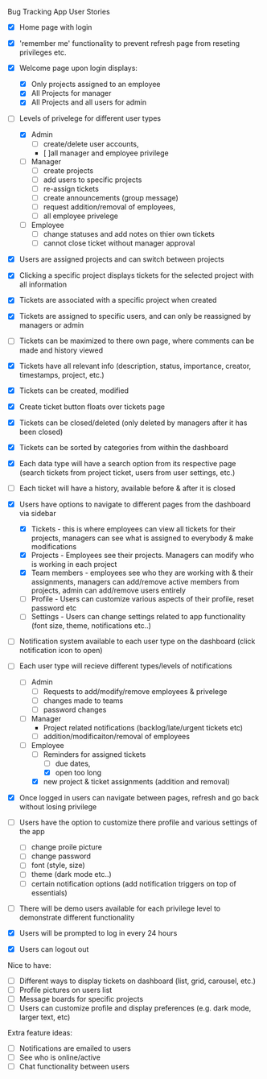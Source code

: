 Bug Tracking App User Stories

- [x] Home page with login
- [x] 'remember me' functionality to prevent refresh page from reseting privileges etc.
- [x] Welcome page upon login displays:
    - [x] Only projects assigned to an employee
    - [x] All Projects for manager
    - [x] All Projects and all users for admin

- [ ] Levels of privelege for different user types
    - [x] Admin 
        - [ ] create/delete user accounts, 
        - [ ]all manager and employee privilege
    - [ ] Manager 
        - [ ] create projects 
        - [ ] add users to specific projects
        - [ ] re-assign tickets
        - [ ] create announcements (group message)
        - [ ] request addition/removal of employees, 
        - [ ] all employee privelege
    - [ ] Employee 
        - [ ] change statuses and add notes on thier own tickets
        - [ ] cannot close ticket without manager approval

- [x] Users are assigned projects and can switch between projects
- [x] Clicking a specific project displays tickets for the selected project with all information
- [x] Tickets are associated with a specific project when created
- [x] Tickets are assigned to specific users, and can only be reassigned by managers or admin
- [ ] Tickets can be maximized to there own page, where comments can be made and history viewed
- [x] Tickets have all relevant info (description, status, importance, creator, timestamps, project, etc.)
- [x] Tickets can be created, modified
- [x] Create ticket button floats over tickets page
- [x] Tickets can be closed/deleted (only deleted by managers after it has been closed)
- [x] Tickets can be sorted by categories from within the dashboard
- [x] Each data type will have a search option from its respective page (search tickets from project ticket, users from user settings, etc.)
- [ ] Each ticket will have a history, available before & after it is closed

- [x] Users have options to navigate to different pages from the dashboard via sidebar
    - [x] Tickets - this is where employees can view all tickets for their projects, managers can see what is assigned to everybody & make modifications
    - [x] Projects - Employees see their projects. Managers can modify who is working in each project
    - [x] Team members - employees see who they are working with & their assignments, managers can add/remove active members from projects, admin can add/remove users entirely
    - [ ] Profile - Users can customize various aspects of their profile, reset password etc
    - [ ] Settings - Users can change settings related to app functionality (font size, theme, notifications etc..)

- [ ] Notification system available to each user type on the dashboard (click notification icon to open)
- [ ] Each user type will recieve different types/levels of notifications
    - [ ] Admin 
        - [ ] Requests to add/modify/remove employees & privelege
        - [ ] changes made to teams
        - [ ] password changes
    - [ ] Manager 
        - Project related notifications (backlog/late/urgent tickets etc)
        - [ ] addition/modificaiton/removal of employees
    - [ ] Employee 
        - [ ] Reminders for assigned tickets
            - [ ] due dates, 
            - [x] open too long
        - [x] new project & ticket assignments (addition and removal)
        
- [x] Once logged in users can navigate between pages, refresh and go back without losing privilege
- [ ] Users have the option to customize there profile and various settings of the app
    - [ ] change proile picture
    - [ ] change password
    - [ ] font (style, size)
    - [ ] theme (dark mode etc..)
    - [ ] certain notification options (add notification triggers on top of essentials)

- [ ] There will be demo users available for each privilege level to demonstrate different functionality
- [x] Users will be prompted to log in every 24 hours
- [x] Users can logout out

Nice to have:
- [ ] Different ways to display tickets on dashboard (list, grid, carousel, etc.)
- [ ] Profile pictures on users list
- [ ] Message boards for specific projects
- [ ] Users can customize profile and display preferences (e.g. dark mode, larger text, etc)

Extra feature ideas:
- [ ] Notifications are emailed to users
- [ ] See who is online/active
- [ ] Chat functionality between users
